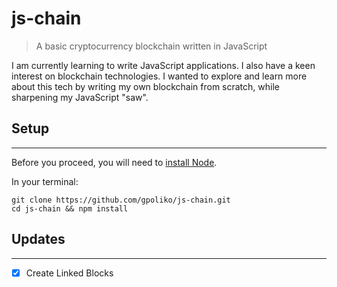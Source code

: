# js-chain
> A basic cryptocurrency blockchain written in JavaScript

I am currently learning to write JavaScript applications. I also have a keen interest on blockchain technologies. I wanted to explore and learn more about this tech by writing my own blockchain from scratch, while sharpening my JavaScript "saw".

## Setup
---
Before you proceed, you will need to [install Node](https://nodejs.org/en/download/package-manager/).

In your terminal:
```
git clone https://github.com/gpoliko/js-chain.git
cd js-chain && npm install
``` 

## Updates
---
- [x] Create Linked Blocks



